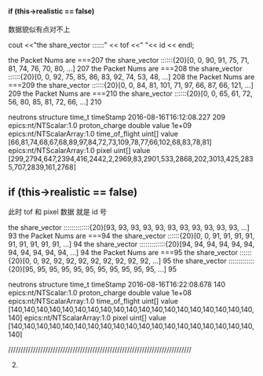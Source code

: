 ####  if (this->realistic == false)
数据貌似有点对不上


cout <<"the share_vector ::::::" << tof <<"    "<< id << endl; 
	
 the Packet Nums are ===207
the share_vector ::::::{20}[0, 0, 90, 91, 75, 71, 81, 74, 76, 70, 80, ...]    207
 the Packet Nums are ===208
the share_vector ::::::{20}[0, 0, 92, 75, 85, 86, 83, 92, 74, 53, 48, ...]    208
 the Packet Nums are ===209
the share_vector ::::::{20}[0, 0, 84, 81, 101, 71, 97, 66, 87, 66, 121, ...]    209
 the Packet Nums are ===210
the share_vector ::::::{20}[0, 0, 65, 61, 72, 56, 80, 85, 81, 72, 66, ...]    210


neutrons
structure 
    time_t timeStamp 2016-08-16T16:12:08.227 209
    epics:nt/NTScalar:1.0 proton_charge
        double value 1e+09
    epics:nt/NTScalarArray:1.0 time_of_flight
        uint[] value [66,81,74,68,67,68,89,97,84,72,73,109,78,77,66,102,68,83,78,81]
    epics:nt/NTScalarArray:1.0 pixel
        uint[] value [299,2794,647,2394,416,2442,2,2969,83,2901,533,2868,202,3013,425,2835,707,2839,161,2768]







##  if (this->realistic == false)
此时 tof 和 pixel 数据 就是 id 号



the share_vector  :::::::::::::{20}[93, 93, 93, 93, 93, 93, 93, 93, 93, 93, 93, ...]    93
 the Packet Nums are ===94
the share_vector ::::::{20}[0, 0, 91, 91, 91, 91, 91, 91, 91, 91, 91, ...]    94
the share_vector  :::::::::::::{20}[94, 94, 94, 94, 94, 94, 94, 94, 94, 94, 94, ...]    94
 the Packet Nums are ===95
the share_vector ::::::{20}[0, 0, 92, 92, 92, 92, 92, 92, 92, 92, 92, ...]    95
the share_vector  :::::::::::::{20}[95, 95, 95, 95, 95, 95, 95, 95, 95, 95, 95, ...]    95


neutrons
structure 
    time_t timeStamp 2016-08-16T16:22:08.678 140
    epics:nt/NTScalar:1.0 proton_charge
        double value 1e+08
    epics:nt/NTScalarArray:1.0 time_of_flight
        uint[] value [140,140,140,140,140,140,140,140,140,140,140,140,140,140,140,140,140,140,140,140]
    epics:nt/NTScalarArray:1.0 pixel
        uint[] value [140,140,140,140,140,140,140,140,140,140,140,140,140,140,140,140,140,140,140,140]

//////////////////////////////////////////////////////////////////////////

2. 
